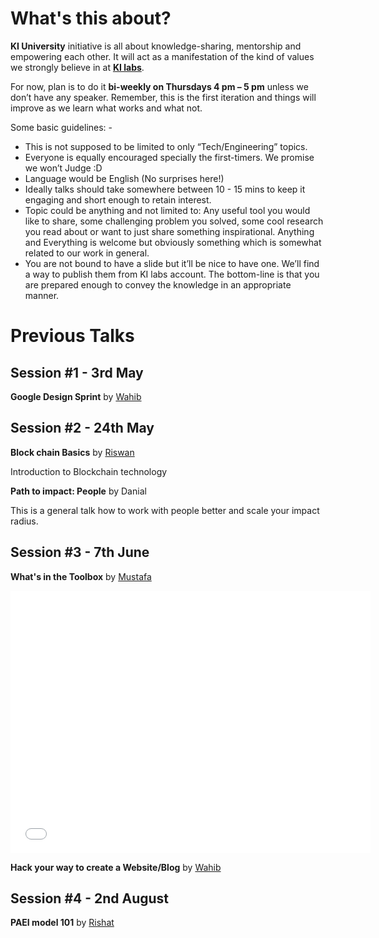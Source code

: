 
# What's this about?

**KI University** initiative is all about knowledge-sharing, mentorship and empowering each other. It will act as a manifestation of the kind of values we strongly believe in at **[KI labs](https://ki-labs.com)**. 

For now, plan is to do it **bi-weekly on Thursdays 4 pm – 5 pm** unless we don’t have any speaker. Remember, this is the first iteration and things will improve as we learn what works and what not. 

Some basic guidelines: -

- This is not supposed to be limited to only “Tech/Engineering” topics.
- Everyone is equally encouraged specially the first-timers. We promise we won’t Judge :D
- Language would be English (No surprises here!)
- Ideally talks should take somewhere between 10 - 15 mins to keep it engaging and short enough to retain interest.
- Topic could be anything and not limited to: Any useful tool you would like to share, some challenging problem you solved, some cool research you read about or want to just share something inspirational. Anything and Everything is welcome but obviously something which is somewhat related to our work in general.
- You are not bound to have a slide but it’ll be nice to have one. We’ll find a way to publish them from KI labs account. The bottom-line is that you are prepared enough to convey the knowledge in an appropriate manner.


# Previous Talks

## Session #1 - 3rd May

  **Google Design Sprint** by [Wahib](https://twitter.com/wahibhaq)
  
  <script async class="speakerdeck-embed" data-id="b13b5fb5ca704e12b461500057b88ab0" data-ratio="1.77777777777778" src="//speakerdeck.com/assets/embed.js"></script>

## Session #2 - 24th May

  **Block chain Basics** by [Riswan](https://github.com/rayoriz)
  
  <script async class="speakerdeck-embed" data-id="c9755ff106b145159957d32d33588168" data-ratio="1.77777777777778" src="//speakerdeck.com/assets/embed.js"></script>

  Introduction to Blockchain technology

  **Path to impact: People** by Danial

  This is a general talk how to work with people better and scale your impact radius.
  
## Session #3 - 7th June

  **What's in the Toolbox** by [Mustafa](https://github.com/mfkaptan)

  <iframe src="//slides.com/mfkaptan/toolbox/embed" width="576" height="420" scrolling="no" frameborder="0"></iframe>
  
  **Hack your way to create a Website/Blog** by [Wahib](https://twitter.com/wahibhaq)
  
  <script async class="speakerdeck-embed" data-id="764807e89b8a4c19862ff4e1453e7070" data-ratio="1.77777777777778" src="//speakerdeck.com/assets/embed.js"></script>
  
## Session #4 - 2nd August

 **PAEI model 101** by [Rishat](https://twitter.com/taxigy)

 <script async class="speakerdeck-embed" data-id="b170cdfaeb94411dabcd0bdf55e04608" data-ratio="1.33333333333333" src="//speakerdeck.com/assets/embed.js"></script>
  
